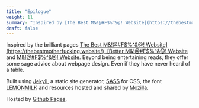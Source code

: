 ```yaml
---
title: "Epilogue"
weight: 11
summary: "Inspired by [The Best M&!@#F$%^&@! Website](https://thebestmotherfucking.website/)."
draft: false
---
```


Inspired by the brilliant pages [The Best M&!@#F$%^&@! Website](https://thebestmotherfucking.website/), 
[Better M&!@#F$%^&@! Website](http://bettermotherfuckingwebsite.com/) 
and [M&!@#F$%^&@! Website](http://motherfuckingwebsite.com/).
Beyond being entertaining reads, they offer some sage advice about webpage design. Even if they have 
never heard of a table.

Built using [Jekyll](https://jekyllrb.com), a static site generator, [SASS](https://sass-lang.com/) 
for <abbr>CSS</abbr>, the font [LEMONMILK](https://marsnev.com/) and resources hosted and shared by 
[Mozilla](https://developer.mozilla.org/en-US/).

Hosted by [Github Pages](https://pages.github.com/).
